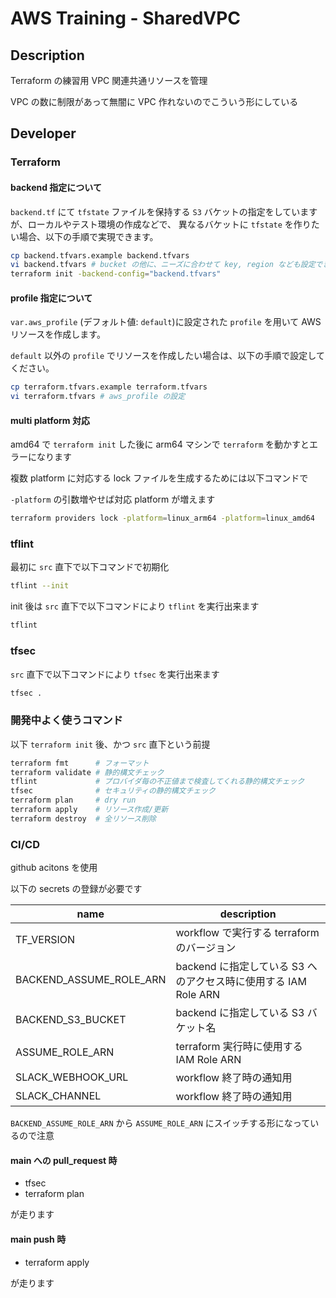 # AWS Training - SharedVPC

## Description

Terraform の練習用 VPC 関連共通リソースを管理

VPC の数に制限があって無闇に VPC 作れないのでこういう形にしている

## Developer

### Terraform

#### backend 指定について

`backend.tf` にて `tfstate` ファイルを保持する `S3` バケットの指定をしていますが、ローカルやテスト環境の作成などで、
異なるバケットに `tfstate` を作りたい場合、以下の手順で実現できます。

```bash
cp backend.tfvars.example backend.tfvars
vi backend.tfvars # bucket の他に、ニーズに合わせて key, region なども設定できます
terraform init -backend-config="backend.tfvars"
```

#### profile 指定について

`var.aws_profile` (デフォルト値: `default`)に設定された `profile` を用いて AWS リソースを作成します。

`default` 以外の `profile` でリソースを作成したい場合は、以下の手順で設定してください。

```bash
cp terraform.tfvars.example terraform.tfvars
vi terraform.tfvars # aws_profile の設定
```

#### multi platform 対応

amd64 で `terraform init` した後に arm64 マシンで `terraform` を動かすとエラーになります

複数 platform に対応する lock ファイルを生成するためには以下コマンドで

`-platform` の引数増やせば対応 platform が増えます

```bash
terraform providers lock -platform=linux_arm64 -platform=linux_amd64
```

### tflint

最初に `src` 直下で以下コマンドで初期化

```bash
tflint --init
```

init 後は `src` 直下で以下コマンドにより `tflint` を実行出来ます

```bash
tflint
```

### tfsec

`src` 直下で以下コマンドにより `tfsec` を実行出来ます

```bash
tfsec .
```

### 開発中よく使うコマンド

以下 `terraform init` 後、かつ `src` 直下という前提

```bash
terraform fmt      # フォーマット
terraform validate # 静的構文チェック
tflint             # プロバイダ毎の不正値まで検査してくれる静的構文チェック
tfsec              # セキュリティの静的構文チェック
terraform plan     # dry run
terraform apply    # リソース作成/更新
terraform destroy  # 全リソース削除
```

### CI/CD

github acitons を使用

以下の secrets の登録が必要です

| name                    | description                                                     |
| ----------------------- | --------------------------------------------------------------- |
| TF_VERSION              | workflow で実行する terraform のバージョン                      |
| BACKEND_ASSUME_ROLE_ARN | backend に指定している S3 へのアクセス時に使用する IAM Role ARN |
| BACKEND_S3_BUCKET       | backend に指定している S3 バケット名                            |
| ASSUME_ROLE_ARN         | terraform 実行時に使用する IAM Role ARN                         |
| SLACK_WEBHOOK_URL       | workflow 終了時の通知用                                         |
| SLACK_CHANNEL           | workflow 終了時の通知用                                         |

`BACKEND_ASSUME_ROLE_ARN` から `ASSUME_ROLE_ARN` にスイッチする形になっているので注意

#### main への pull_request 時

- tfsec
- terraform plan

が走ります

#### main push 時

- terraform apply

が走ります
